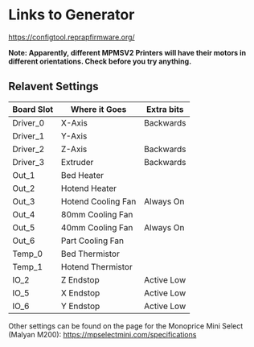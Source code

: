 # Links to Generator

https://configtool.reprapfirmware.org/

**Note: Apparently, different MPMSV2 Printers will have their motors in different orientations. Check before you try anything.**

## Relavent Settings

|Board Slot  |Where it Goes      |Extra bits |
|------------|-------------------|-----------|
|Driver_0    |X-Axis             |Backwards  |
|Driver_1    |Y-Axis             |           |
|Driver_2    |Z-Axis             |Backwards  |
|Driver_3    |Extruder           |Backwards  |
|Out_1       |Bed Heater         |           |
|Out_2       |Hotend Heater      |           |
|Out_3       |Hotend Cooling Fan |Always On  |
|Out_4       |80mm Cooling Fan   |           |
|Out_5       |40mm Cooling Fan   |Always On  |
|Out_6       |Part Cooling Fan   |           |
|Temp_0      |Bed Thermistor     |           |
|Temp_1      |Hotend Thermistor  |           |
|IO_2        |Z Endstop          |Active Low |
|IO_5        |X Endstop          |Active Low |
|IO_6        |Y Endstop          |Active Low |

Other settings can be found on the page for the Monoprice Mini Select (Malyan M200): https://mpselectmini.com/specifications
